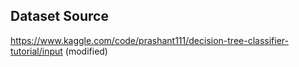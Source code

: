 ## Dataset Source
https://www.kaggle.com/code/prashant111/decision-tree-classifier-tutorial/input (modified)